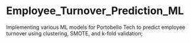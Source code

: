 # Employee_Turnover_Prediction_ML
Implementing various ML models for Portobello Tech to predict employee turnover using clustering, SMOTE, and k-fold validation; 

